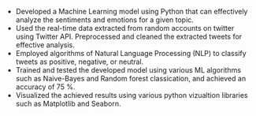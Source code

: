 - Developed a Machine Learning model using Python that can effectively analyze the sentiments and emotions for a given topic.
- Used the real-time data extracted from random accounts on twitter using Twitter API. Preprocessed and cleaned the extracted tweets for effective analysis.
- Employed algorithms of Natural Language Processing (NLP) to classify tweets as positive, negative, or neutral.
- Trained and tested the developed model using various ML algorithms such as Naive-Bayes and Random forest classication, and achieved an accuracy of 75 %.
- Visualized the achieved results using various python vizualtion libraries such as Matplotlib and Seaborn.
